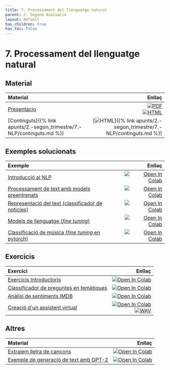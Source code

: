 ```yaml
---
title: 7. Processament del llenguatge natural
parent: 2. Segona Avaluació
layout: default
has_children: true
has_toc: false
---
```


# 7. Processament del llenguatge natural

## Material

| Material                                                                |                                                                                                                                                                                                                                                                                   Enllaç |
| :---------------------------------------------------------------------- | ---------------------------------------------------------------------------------------------------------------------------------------------------------------------------------------------------------------------------------------------------------------------------------------: |
| [Presentacio](7-processament_llenguatge_natural_marp.pdf)               | [![PDF](https://img.shields.io/badge/PDF-7.--nlp.pdf-blue?logo=adobe-acrobat-reader&logoColor=white)](7-processament_llenguatge_natural_marp.pdf) <br/> [![HTML](https://img.shields.io/badge/HTML-7--nlp-blue?logo=html5&logoColor=white)](7-processament_llenguatge_natural_marp.html) |
| [Continguts]({% link apunts/2.-segon_trimestre/7.-NLP/continguts.md %}) |                                                                                                                                       [![HTML](https://img.shields.io/badge/HTML-continguts-blue?logo=html5&logoColor=white)]({% link apunts/2.-segon_trimestre/7.-NLP/continguts.md %}) |

## Exemples solucionats

| Exemple                                                                                       |                                                                                                                                                                                                              Enllaç |
| :-------------------------------------------------------------------------------------------- | ------------------------------------------------------------------------------------------------------------------------------------------------------------------------------------------------------------------: |
| [Introducció al NLP](1.-introduccio_nlp.ipynb)                                                |                [![Open In Colab](https://colab.research.google.com/assets/colab-badge.svg)](https://colab.research.google.com/github/lawer/mia/blob/main/apunts/2.-segon_trimestre/7.-NLP/1.-introduccio_nlp.ipynb) |
| [Processament de text amb models preentrenats](1.5.-introduccio_nlp_models.ipynb)             |       [![Open In Colab](https://colab.research.google.com/assets/colab-badge.svg)](https://colab.research.google.com/github/lawer/mia/blob/main/apunts/2.-segon_trimestre/7.-NLP/1.5.-introduccio_nlp_models.ipynb) |
| [Representació del text (classificador de noticies)](2.-classificacio_text_torch.ipynb)       |       [![Open In Colab](https://colab.research.google.com/assets/colab-badge.svg)](https://colab.research.google.com/github/lawer/mia/blob/main/apunts/2.-segon_trimestre/7.-NLP/2.-classificacio_text_torch.ipynb) |
| [Models de llenguatge (_fine tuning_)](3.-models_llenguatge.ipynb)                            |              [![Open In Colab](https://colab.research.google.com/assets/colab-badge.svg)](https://colab.research.google.com/github/lawer/mia/blob/main/apunts/2.-segon_trimestre/7.-NLP/3.-models_llenguatge.ipynb) |
| [Classificació de música (_fine tuning_ en pytorch)](6.-classificador_generes_musicals.ipynb) | [![Open In Colab](https://colab.research.google.com/assets/colab-badge.svg)](https://colab.research.google.com/github/lawer/mia/blob/main/apunts/2.-segon_trimestre/7.-NLP/6.-classificador_generes_musicals.ipynb) |

## Exercicis

| Exercici                                                                     |                                                                                                                                                                                                                                                                                                                            Enllaç |
| :--------------------------------------------------------------------------- | --------------------------------------------------------------------------------------------------------------------------------------------------------------------------------------------------------------------------------------------------------------------------------------------------------------------------------: |
| [Exercicis Introductoris](E1.-exercicis_representacio_text.ipynb)            |                                                                                                                [![Open In Colab](https://colab.research.google.com/assets/colab-badge.svg)](https://colab.research.google.com/github/lawer/mia/blob/main/apunts/2.-segon_trimestre/7.-NLP/E1.-exercicis_representacio_text.ipynb) |
| [Classificador de preguntes en temàtiques](4.-classificador_preguntes.ipynb) |                                                                                                                      [![Open In Colab](https://colab.research.google.com/assets/colab-badge.svg)](https://colab.research.google.com/github/lawer/mia/blob/main/apunts/2.-segon_trimestre/7.-NLP/4.-classificador_preguntes.ipynb) |
| [Anàlisi de sentiments IMDB](5.-analisi_sentiment_imdb.ipynb)                |                                                                                                                       [![Open In Colab](https://colab.research.google.com/assets/colab-badge.svg)](https://colab.research.google.com/github/lawer/mia/blob/main/apunts/2.-segon_trimestre/7.-NLP/5.-analisi_sentiment_imdb.ipynb) |
| [Creació d'un assistent virtual](E2.-Assistent_virtual.ipynb)<br/>           | [![Open In Colab](https://colab.research.google.com/assets/colab-badge.svg)](https://colab.research.google.com/github/lawer/mia/blob/main/apunts/2.-segon_trimestre/7.-NLP/E2.-Assistent_virtual.ipynb) <br/> [![WAV](https://img.shields.io/badge/WAV-obre_la_porta.wav-blue?logo=audiomack&logoColor=white)](obre_la_porta.wav) |

## Altres

| Material                                                   |                                                                                                                                                                                           Enllaç |
| :--------------------------------------------------------- | -----------------------------------------------------------------------------------------------------------------------------------------------------------------------------------------------: |
| [Extraiem lletra de cançons](lletres_peluts.ipynb)         | [![Open In Colab](https://colab.research.google.com/assets/colab-badge.svg)](https://colab.research.google.com/github/lawer/mia/blob/main/apunts/2.-segon_trimestre/7.-NLP/lletres_peluts.ipynb) |
| [Exemple de generació de text amb GPT-2](alfredoGPT.ipynb) |     [![Open In Colab](https://colab.research.google.com/assets/colab-badge.svg)](https://colab.research.google.com/github/lawer/mia/blob/main/apunts/2.-segon_trimestre/7.-NLP/alfredoGPT.ipynb) |
